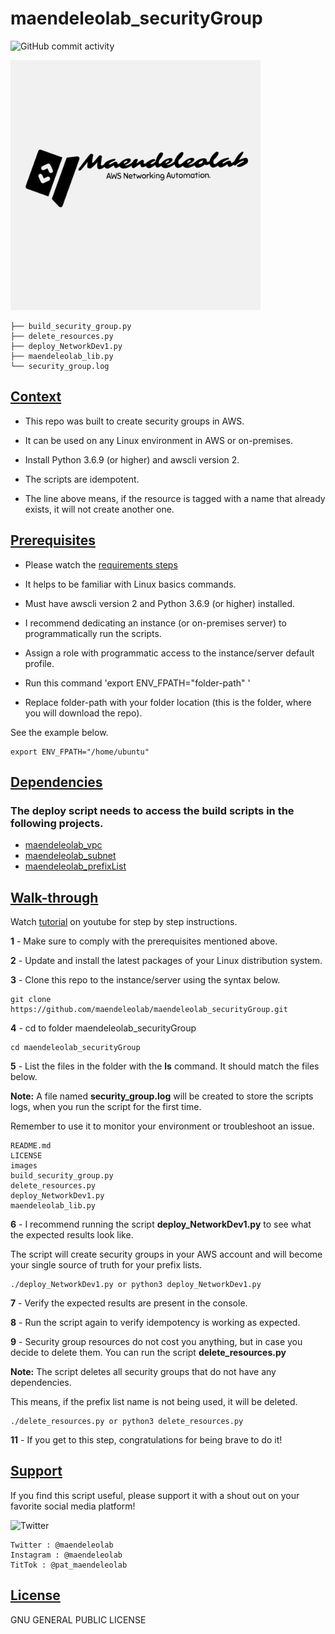 # maendeleolab_securityGroup
![GitHub commit activity](https://img.shields.io/github/last-commit/maendeleolab/maendeleolab_securityGroup)

<img src="/images/banner.png" width=400>

```
├── build_security_group.py
├── delete_resources.py
├── deploy_NetworkDev1.py
├── maendeleolab_lib.py
└── security_group.log
```

## [Context](#Context)

- This repo was built to create security groups in AWS. 

- It can be used on any Linux environment in AWS or on-premises. 

- Install Python 3.6.9 (or higher) and awscli version 2.

- The scripts are idempotent.

- The line above means, if the resource is tagged with a name that already exists, it will not create another one.

## [Prerequisites](#Prerequisites)

- Please watch the [requirements steps](https://www.youtube.com/watch?v=gMM-d1uZ0Ks&t=12s)

- It helps to be familiar with Linux basics commands.

- Must have awscli version 2 and Python 3.6.9 (or higher) installed.

- I recommend dedicating an instance (or on-premises server) to programmatically run the scripts.  

- Assign a role with programmatic access to the instance/server default profile.

- Run this command 'export ENV_FPATH="folder-path" ' 

- Replace folder-path with your folder location (this is the folder, where you will download the repo). 

See the example below.

```
export ENV_FPATH="/home/ubuntu"
```

## [Dependencies](#Dependencies)
### The deploy script needs to access the build scripts in the following projects.
- [maendeleolab_vpc](https://github.com/maendeleolab/maendeleolab_vpc) 
- [maendeleolab_subnet](https://github.com/maendeleolab/maendeleolab_subnet) 
- [maendeleolab_prefixList](https://github.com/maendeleolab/maendeleolab_prefixList) 

## [Walk-through](#Walk-through)

Watch [tutorial](https://youtu.be/dWmq1liqw0c) on youtube for step by step instructions.

**1**  - Make sure to comply with the prerequisites mentioned above.

**2**  - Update and install the latest packages of your Linux distribution system.

**3**  - Clone this repo to the instance/server using the syntax below.

```
git clone https://github.com/maendeleolab/maendeleolab_securityGroup.git
```

**4**  - cd to folder maendeleolab_securityGroup

```
cd maendeleolab_securityGroup
```

**5**  - List the files in the folder with the **ls** command. It should match the files below.

**Note:** A file named **security_group.log** will be created to store the scripts logs, when you run the script for the first time.

Remember to use it to monitor your environment or troubleshoot an issue.

```
README.md
LICENSE
images
build_security_group.py
delete_resources.py
deploy_NetworkDev1.py
maendeleolab_lib.py
```

**6**  - I recommend running the script **deploy_NetworkDev1.py** to see what the expected results look like.

The script will create security groups in your AWS account and will become your single source of truth for your prefix lists. 

```
./deploy_NetworkDev1.py or python3 deploy_NetworkDev1.py
```

**7**  - Verify the expected results are present in the console. 

**8**  - Run the script again to verify idempotency is working as expected. 

**9**  - Security group resources do not cost you anything, but in case you decide to delete them. You can run the script **delete_resources.py**
	
**Note:** The script deletes all security groups that do not have any dependencies. 
	
This means, if the prefix list name is not being used, it will be deleted. 

```
./delete_resources.py or python3 delete_resources.py
```

**11** - If you get to this step, congratulations for being brave to do it! 

## [Support](#Support)
If you find this script useful, please support it with a shout out on your favorite social media platform!

![Twitter](https://img.shields.io/twitter/follow/maendeleolab?style=social)
```
Twitter : @maendeleolab
Instagram : @maendeleolab
TitTok : @pat_maendeleolab
```
## [License](#License)
GNU GENERAL PUBLIC LICENSE

	
